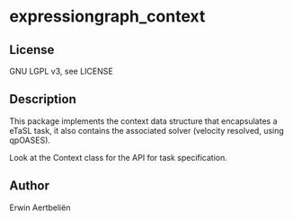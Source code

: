 # expressiongraph\_context

## License

GNU LGPL v3, see LICENSE

## Description

This package implements the context data structure that encapsulates a eTaSL 
task, it also contains the associated solver (velocity resolved, using qpOASES).

Look at the Context class for the API for task specification.

## Author

Erwin Aertbeliën